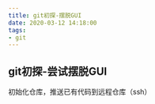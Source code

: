 ```yaml
---
title: git初探-摆脱GUI
date: 2020-03-12 14:18:00
tags: 
- git
---
```


## git初探-尝试摆脱GUI

初始化仓库，推送已有代码到远程仓库（ssh）


